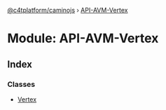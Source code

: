 [@c4tplatform/caminojs](../README.md) › [API-AVM-Vertex](api_avm_vertex.md)

# Module: API-AVM-Vertex

## Index

### Classes

* [Vertex](../classes/api_avm_vertex.vertex.md)
